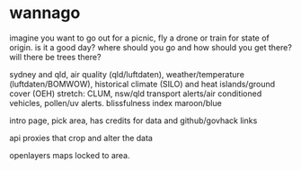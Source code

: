 # wannago
imagine you want to go out for a picnic, fly a drone or train for state of origin. is it a good day? where should you go and how should you get there? will there be trees there?

sydney and qld, air quality (qld/luftdaten), weather/temperature (luftdaten/BOMWOW), historical climate (SILO) and heat islands/ground cover (OEH)
stretch: CLUM, nsw/qld transport alerts/air conditioned vehicles, pollen/uv alerts. blissfulness index maroon/blue 

intro page, pick area, has credits for data and github/govhack links

api proxies that crop and alter the data

openlayers maps locked to area.
